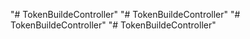"# TokenBuildeController" 
"# TokenBuildeController" 
"# TokenBuildeController" 
"# TokenBuildeController" 

